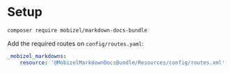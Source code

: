 # Setup

```bash
composer require mobizel/markdown-docs-bundle
```

Add the required routes on `config/routes.yaml`: 

```yaml
_mobizel_markdowns:
    resource: '@MobizelMarkdownDocsBundle/Resources/config/routes.xml'
```
